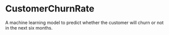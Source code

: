# CustomerChurnRate
A machine learning model to predict whether the customer will churn or not in the next six months.
